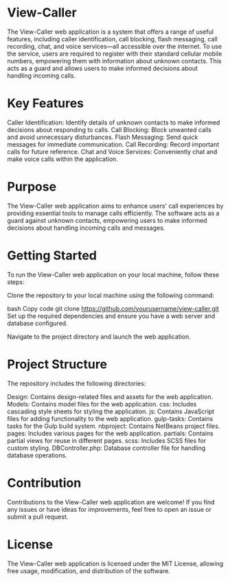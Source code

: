 # View-Caller



The View-Caller web application is a system that offers a range of useful features, including caller identification, call blocking, flash messaging, call recording, chat, and voice services—all accessible over the internet. To use the service, users are required to register with their standard cellular mobile numbers, empowering them with information about unknown contacts. This acts as a guard and allows users to make informed decisions about handling incoming calls.

# Key Features
Caller Identification: Identify details of unknown contacts to make informed decisions about responding to calls.
Call Blocking: Block unwanted calls and avoid unnecessary disturbances.
Flash Messaging: Send quick messages for immediate communication.
Call Recording: Record important calls for future reference.
Chat and Voice Services: Conveniently chat and make voice calls within the application.
# Purpose
The View-Caller web application aims to enhance users' call experiences by providing essential tools to manage calls efficiently. The software acts as a guard against unknown contacts, empowering users to make informed decisions about handling incoming calls and messages.

# Getting Started
To run the View-Caller web application on your local machine, follow these steps:

Clone the repository to your local machine using the following command:

bash
Copy code
git clone https://github.com/yourusername/view-caller.git
Set up the required dependencies and ensure you have a web server and database configured.

Navigate to the project directory and launch the web application.

# Project Structure
The repository includes the following directories:

Design: Contains design-related files and assets for the web application.
Models: Contains model files for the web application.
css: Includes cascading style sheets for styling the application.
js: Contains JavaScript files for adding functionality to the web application.
gulp-tasks: Contains tasks for the Gulp build system.
nbproject: Contains NetBeans project files.
pages: Includes various pages for the web application.
partials: Contains partial views for reuse in different pages.
scss: Includes SCSS files for custom styling.
DBController.php: Database controller file for handling database operations.
# Contribution
Contributions to the View-Caller web application are welcome! If you find any issues or have ideas for improvements, feel free to open an issue or submit a pull request.

# License
The View-Caller web application is licensed under the MIT License, allowing free usage, modification, and distribution of the software.







